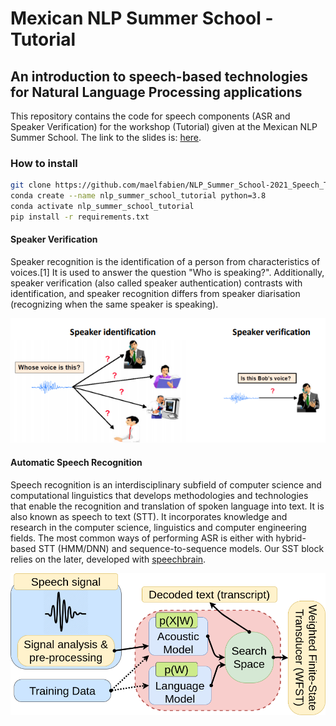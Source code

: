 # Mexican NLP Summer School - Tutorial

## An introduction to speech-based technologies for Natural Language Processing applications

This repository contains the code for speech components (ASR and Speaker Verification) for the workshop (Tutorial) given at the Mexican NLP Summer School. The link to the slides is: [here](https://docs.google.com/presentation/d/1bXqvxy0KQnI3AhsncHj_26p1WdE-UKErplUBJ5BBANI/edit?usp=sharing).

### How to install

```bash
git clone https://github.com/maelfabien/NLP_Summer_School-2021_Speech_Tutorial
conda create --name nlp_summer_school_tutorial python=3.8
conda activate nlp_summer_school_tutorial
pip install -r requirements.txt
```

#### Speaker Verification

Speaker recognition is the identification of a person from characteristics of voices.[1] It is used to answer the question "Who is speaking?". Additionally, speaker verification (also called speaker authentication) contrasts with identification, and speaker recognition differs from speaker diarisation (recognizing when the same speaker is speaking).

![](pictures/speaker_verification.png)

#### Automatic Speech Recognition

Speech recognition is an interdisciplinary subfield of computer science and computational linguistics that develops methodologies and technologies that enable the recognition and translation of spoken language into text. It is also known as speech to text (STT). It incorporates knowledge and research in the computer science, linguistics and computer engineering fields. The most common ways of performing ASR is either with hybrid-based STT (HMM/DNN) and sequence-to-sequence models. Our SST block relies on the later, developed with [speechbrain](https://github.com/speechbrain/speechbrain).

![](pictures/ASRComponents.png)
